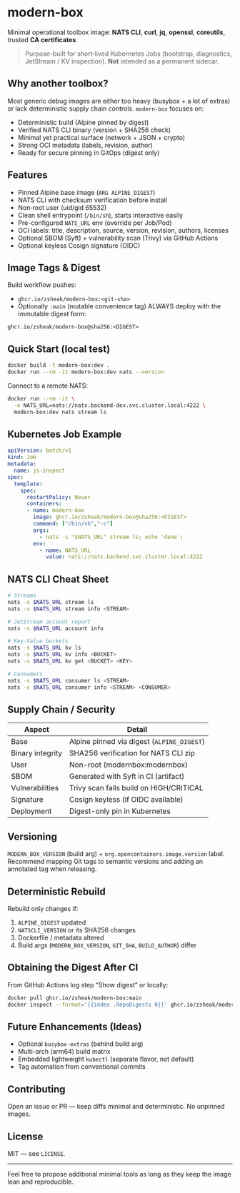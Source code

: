 # modern-box

Minimal operational toolbox image: **NATS CLI**, **curl**, **jq**, **openssl**, **coreutils**, trusted **CA certificates**.

> Purpose-built for short‑lived Kubernetes Jobs (bootstrap, diagnostics, JetStream / KV inspection). **Not** intended as a permanent sidecar.

## Why another toolbox?
Most generic debug images are either too heavy (busybox + a lot of extras) or lack deterministic supply chain controls. `modern-box` focuses on:

* Deterministic build (Alpine pinned by digest)
* Verified NATS CLI binary (version + SHA256 check)
* Minimal yet practical surface (network + JSON + crypto)
* Strong OCI metadata (labels, revision, author)
* Ready for secure pinning in GitOps (digest only)

## Features
* Pinned Alpine base image (`ARG ALPINE_DIGEST`)
* NATS CLI with checksum verification before install
* Non‑root user (uid/gid 65532)
* Clean shell entrypoint (`/bin/sh`), starts interactive easily
* Pre-configured `NATS_URL` env (override per Job/Pod)
* OCI labels: title, description, source, version, revision, authors, licenses
* Optional SBOM (Syft) + vulnerability scan (Trivy) via GitHub Actions
* Optional keyless Cosign signature (OIDC)

## Image Tags & Digest
Build workflow pushes:
* `ghcr.io/zsheak/modern-box:<git-sha>`
* Optionally `:main` (mutable convenience tag)
ALWAYS deploy with the immutable digest form:
```
ghcr.io/zsheak/modern-box@sha256:<DIGEST>
```

## Quick Start (local test)
```bash
docker build -t modern-box:dev .
docker run --rm -it modern-box:dev nats --version
```

Connect to a remote NATS:
```bash
docker run --rm -it \
  -e NATS_URL=nats://nats.backend-dev.svc.cluster.local:4222 \
  modern-box:dev nats stream ls
```

## Kubernetes Job Example
```yaml
apiVersion: batch/v1
kind: Job
metadata:
  name: js-inspect
spec:
  template:
    spec:
      restartPolicy: Never
      containers:
      - name: modern-box
        image: ghcr.io/zsheak/modern-box@sha256:<DIGEST>
        command: ["/bin/sh","-c"]
        args:
          - nats -s "$NATS_URL" stream ls; echo 'done';
        env:
          - name: NATS_URL
            value: nats://nats.backend.svc.cluster.local:4222
```

## NATS CLI Cheat Sheet
```bash
# Streams
nats -s $NATS_URL stream ls
nats -s $NATS_URL stream info <STREAM>

# JetStream account report
nats -s $NATS_URL account info

# Key-Value buckets
nats -s $NATS_URL kv ls
nats -s $NATS_URL kv info <BUCKET>
nats -s $NATS_URL kv get <BUCKET> <KEY>

# Consumers
nats -s $NATS_URL consumer ls <STREAM>
nats -s $NATS_URL consumer info <STREAM> <CONSUMER>
```

## Supply Chain / Security
| Aspect | Detail |
|--------|--------|
| Base | Alpine pinned via digest (`ALPINE_DIGEST`) |
| Binary integrity | SHA256 verification for NATS CLI zip |
| User | Non-root (modernbox:modernbox) |
| SBOM | Generated with Syft in CI (artifact) |
| Vulnerabilities | Trivy scan fails build on HIGH/CRITICAL |
| Signature | Cosign keyless (if OIDC available) |
| Deployment | Digest-only pin in Kubernetes |

## Versioning
`MODERN_BOX_VERSION` (build arg) + `org.opencontainers.image.version` label. Recommend mapping Git tags to semantic versions and adding an annotated tag when releasing.

## Deterministic Rebuild
Rebuild only changes if:
1. `ALPINE_DIGEST` updated
2. `NATSCLI_VERSION` or its SHA256 changes
3. Dockerfile / metadata altered
4. Build args (`MODERN_BOX_VERSION`, `GIT_SHA`, `BUILD_AUTHOR`) differ

## Obtaining the Digest After CI
From GitHub Actions log step “Show digest” or locally:
```bash
docker pull ghcr.io/zsheak/modern-box:main
docker inspect --format='{{index .RepoDigests 0}}' ghcr.io/zsheak/modern-box:main
```

## Future Enhancements (Ideas)
* Optional `busybox-extras` (behind build arg)
* Multi-arch (arm64) build matrix
* Embedded lightweight `kubectl` (separate flavor, not default)
* Tag automation from conventional commits

## Contributing
Open an issue or PR — keep diffs minimal and deterministic. No unpinned images.

## License
MIT — see `LICENSE`.

---
Feel free to propose additional minimal tools as long as they keep the image lean and reproducible.
